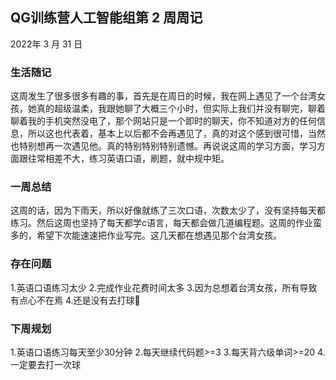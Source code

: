 ## QG训练营人工智能组第  2   周周记

2022年  3  月  31  日

### 生活随记
这周发生了很多很多有趣的事，首先是在周日的时候，我在网上遇见了一个台湾女孩，她真的超级温柔，我跟她聊了大概三个小时，但实际上我们并没有聊完，聊着聊着我的手机突然没电了，那个网站只是一个即时的聊天，你不知道对方的任何信息，所以这也代表着，基本上以后都不会再遇见了，真的对这个感到很可惜，当然也特别想再一次遇见他。真的特别特别特别遗憾。再说说这周的学习方面，学习方面跟往常相差不大，练习英语口语，刷题，就中规中矩。



### 一周总结
这周的话，因为下雨天，所以好像就练了三次口语，次数太少了，没有坚持每天都练习。然后这周也坚持了每天都学c语言，每天都会做几道编程题。这周的作业蛮多的，希望下次能速速把作业写完。这几天都在想遇见那个台湾女孩。


### 存在问题
1.英语口语练习太少
2.完成作业花费时间太多
3.因为总想着台湾女孩，所有导致有点心不在焉
4.还是没有去打球🏀




### 下周规划
1.英语口语练习每天至少30分钟
2.每天继续代码题>=3
3.每天背六级单词>=20
4.一定要去打一次球